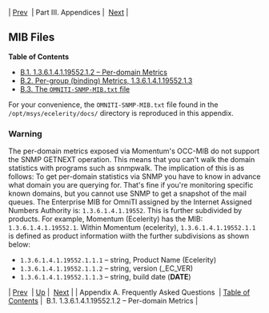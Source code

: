 | [Prev](faq)  | Part III. Appendices |  [Next](snmp-mib-per-domain-metrics.php) |
## MIB Files
**Table of Contents**

* [B.1\. 1.3.6.1.4.1.19552.1.2 – Per-domain Metrics](snmp-mib-per-domain-metrics)
* [B.2\. Per-group (binding) Metrics, 1.3.6.1.4.1.19552.1.3](snmp-mib.pergroup)
* [B.3\. The `OMNITI-SNMP-MIB.txt` file](snmp-mib.omniti)

For your convenience, the `OMNITI-SNMP-MIB.txt` file found in the `/opt/msys/ecelerity/docs/` directory is reproduced in this appendix.
### Warning
The per-domain metrics exposed via Momentum's OCC-MIB do not support the SNMP GETNEXT operation. This means that you can't walk the domain statistics with programs such as snmpwalk.
The implication of this is as follows: To get per-domain statistics via SNMP you have to know in advance what domain you are querying for. That's fine if you're monitoring specific known domains, but you cannot use SNMP to get a snapshot of the mail queues.
The Enterprise MIB for OmniTI assigned by the Internet Assigned Numbers Authority is: `1.3.6.1.4.1.19552`. This is further subdivided by products. For example, Momentum (Ecelerity) has the MIB: `1.3.6.1.4.1.19552.1`.
Within Momentum (ecelerity), `1.3.6.1.4.1.19552.1.1` is defined as product information wiith the further subdivisions as shown below:
*   `1.3.6.1.4.1.19552.1.1.1` – string, Product Name (Ecelerity)
*   `1.3.6.1.4.1.19552.1.1.2` – string, version (_EC_VER)
*   `1.3.6.1.4.1.19552.1.1.3` – string, build date (__DATE__)

| [Prev](faq)  | [Up](p.appendices.php) |  [Next](snmp-mib-per-domain-metrics.php) |
| Appendix A. Frequently Asked Questions  | [Table of Contents](index) |  B.1. 1.3.6.1.4.1.19552.1.2 – Per-domain Metrics |
